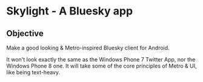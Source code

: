 # Skylight - A Bluesky app

## Objective

Make a good looking & Metro-inspired Bluesky client for Android.

It won't look exactly the same as the Windows Phone 7 Twitter App, nor the Windows Phone 8 one. It
will take some of the core principles of Metro & UI, like being text-heavy. 